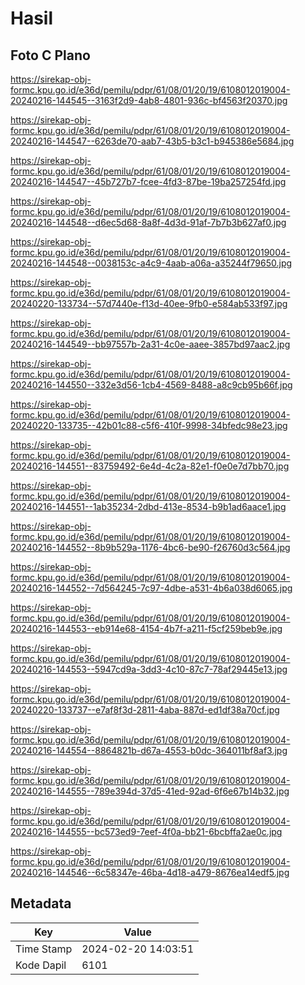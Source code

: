 # Hasil

## Foto C Plano

https://sirekap-obj-formc.kpu.go.id/e36d/pemilu/pdpr/61/08/01/20/19/6108012019004-20240216-144545--3163f2d9-4ab8-4801-936c-bf4563f20370.jpg

https://sirekap-obj-formc.kpu.go.id/e36d/pemilu/pdpr/61/08/01/20/19/6108012019004-20240216-144547--6263de70-aab7-43b5-b3c1-b945386e5684.jpg

https://sirekap-obj-formc.kpu.go.id/e36d/pemilu/pdpr/61/08/01/20/19/6108012019004-20240216-144547--45b727b7-fcee-4fd3-87be-19ba257254fd.jpg

https://sirekap-obj-formc.kpu.go.id/e36d/pemilu/pdpr/61/08/01/20/19/6108012019004-20240216-144548--d6ec5d68-8a8f-4d3d-91af-7b7b3b627af0.jpg

https://sirekap-obj-formc.kpu.go.id/e36d/pemilu/pdpr/61/08/01/20/19/6108012019004-20240216-144548--0038153c-a4c9-4aab-a06a-a35244f79650.jpg

https://sirekap-obj-formc.kpu.go.id/e36d/pemilu/pdpr/61/08/01/20/19/6108012019004-20240220-133734--57d7440e-f13d-40ee-9fb0-e584ab533f97.jpg

https://sirekap-obj-formc.kpu.go.id/e36d/pemilu/pdpr/61/08/01/20/19/6108012019004-20240216-144549--bb97557b-2a31-4c0e-aaee-3857bd97aac2.jpg

https://sirekap-obj-formc.kpu.go.id/e36d/pemilu/pdpr/61/08/01/20/19/6108012019004-20240216-144550--332e3d56-1cb4-4569-8488-a8c9cb95b66f.jpg

https://sirekap-obj-formc.kpu.go.id/e36d/pemilu/pdpr/61/08/01/20/19/6108012019004-20240220-133735--42b01c88-c5f6-410f-9998-34bfedc98e23.jpg

https://sirekap-obj-formc.kpu.go.id/e36d/pemilu/pdpr/61/08/01/20/19/6108012019004-20240216-144551--83759492-6e4d-4c2a-82e1-f0e0e7d7bb70.jpg

https://sirekap-obj-formc.kpu.go.id/e36d/pemilu/pdpr/61/08/01/20/19/6108012019004-20240216-144551--1ab35234-2dbd-413e-8534-b9b1ad6aace1.jpg

https://sirekap-obj-formc.kpu.go.id/e36d/pemilu/pdpr/61/08/01/20/19/6108012019004-20240216-144552--8b9b529a-1176-4bc6-be90-f26760d3c564.jpg

https://sirekap-obj-formc.kpu.go.id/e36d/pemilu/pdpr/61/08/01/20/19/6108012019004-20240216-144552--7d564245-7c97-4dbe-a531-4b6a038d6065.jpg

https://sirekap-obj-formc.kpu.go.id/e36d/pemilu/pdpr/61/08/01/20/19/6108012019004-20240216-144553--eb914e68-4154-4b7f-a211-f5cf259beb9e.jpg

https://sirekap-obj-formc.kpu.go.id/e36d/pemilu/pdpr/61/08/01/20/19/6108012019004-20240216-144553--5947cd9a-3dd3-4c10-87c7-78af29445e13.jpg

https://sirekap-obj-formc.kpu.go.id/e36d/pemilu/pdpr/61/08/01/20/19/6108012019004-20240220-133737--e7af8f3d-2811-4aba-887d-ed1df38a70cf.jpg

https://sirekap-obj-formc.kpu.go.id/e36d/pemilu/pdpr/61/08/01/20/19/6108012019004-20240216-144554--8864821b-d67a-4553-b0dc-364011bf8af3.jpg

https://sirekap-obj-formc.kpu.go.id/e36d/pemilu/pdpr/61/08/01/20/19/6108012019004-20240216-144555--789e394d-37d5-41ed-92ad-6f6e67b14b32.jpg

https://sirekap-obj-formc.kpu.go.id/e36d/pemilu/pdpr/61/08/01/20/19/6108012019004-20240216-144555--bc573ed9-7eef-4f0a-bb21-6bcbffa2ae0c.jpg

https://sirekap-obj-formc.kpu.go.id/e36d/pemilu/pdpr/61/08/01/20/19/6108012019004-20240216-144546--6c58347e-46ba-4d18-a479-8676ea14edf5.jpg


## Metadata

| Key        | Value               |
| ---------- | ------------------- |
| Time Stamp | 2024-02-20 14:03:51 |
| Kode Dapil | 6101                |



